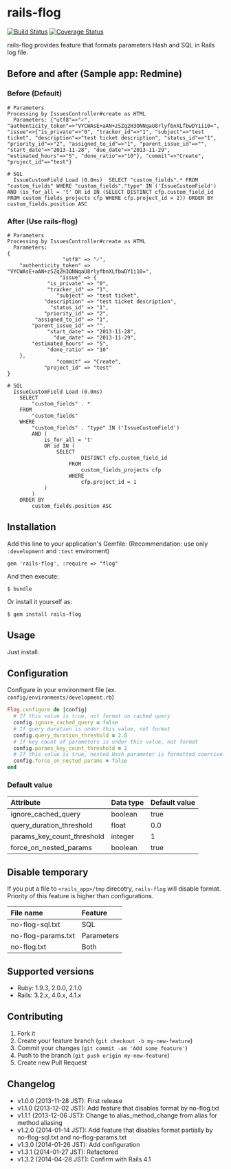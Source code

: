 # rails-flog

[![Build Status](https://secure.travis-ci.org/pinzolo/rails-flog.png)](http://travis-ci.org/pinzolo/rails-flog)
[![Coverage Status](https://coveralls.io/repos/pinzolo/rails-flog/badge.png)](https://coveralls.io/r/pinzolo/rails-flog)

rails-flog provides feature that formats parameters Hash and SQL in Rails log file.

## Before and after (Sample app: Redmine)

### Before (Default)

```
# Parameters
Processing by IssuesController#create as HTML
  Parameters: {"utf8"=>"✓", "authenticity_token"=>"VYCWAsE+aAN+zSZq2H3ONNqaU8rlyfbnXLfbwDY1i10=", "issue"=>{"is_private"=>"0", "tracker_id"=>"1", "subject"=>"test ticket", "description"=>"test ticket description", "status_id"=>"1", "priority_id"=>"2", "assigned_to_id"=>"1", "parent_issue_id"=>"", "start_date"=>"2013-11-28", "due_date"=>"2013-11-29", "estimated_hours"=>"5", "done_ratio"=>"10"}, "commit"=>"Create", "project_id"=>"test"}

# SQL
  IssueCustomField Load (0.0ms)  SELECT "custom_fields".* FROM "custom_fields" WHERE "custom_fields"."type" IN ('IssueCustomField') AND (is_for_all = 't' OR id IN (SELECT DISTINCT cfp.custom_field_id FROM custom_fields_projects cfp WHERE cfp.project_id = 1)) ORDER BY custom_fields.position ASC
```

### After (Use rails-flog)

```
# Parameters
Processing by IssuesController#create as HTML
  Parameters:
{
                  "utf8" => "✓",
    "authenticity_token" => "VYCWAsE+aAN+zSZq2H3ONNqaU8rlyfbnXLfbwDY1i10=",
                 "issue" => {
             "is_private" => "0",
             "tracker_id" => "1",
                "subject" => "test ticket",
            "description" => "test ticket description",
              "status_id" => "1",
            "priority_id" => "2",
         "assigned_to_id" => "1",
        "parent_issue_id" => "",
             "start_date" => "2013-11-28",
               "due_date" => "2013-11-29",
        "estimated_hours" => "5",
             "done_ratio" => "10"
    },
                "commit" => "Create",
            "project_id" => "test"
}

# SQL
  IssueCustomField Load (0.0ms)
	SELECT
		"custom_fields" . *
	FROM
		"custom_fields"
	WHERE
		"custom_fields" . "type" IN ('IssueCustomField')
		AND (
			is_for_all = 't'
			OR id IN (
				SELECT
						DISTINCT cfp.custom_field_id
					FROM
						custom_fields_projects cfp
					WHERE
						cfp.project_id = 1
			)
		)
	ORDER BY
		custom_fields.position ASC
```

## Installation

Add this line to your application's Gemfile:
(Recommendation: use only `:development` and `:test` enviroment)

    gem 'rails-flog', :require => "flog"

And then execute:

    $ bundle

Or install it yourself as:

    $ gem install rails-flog

## Usage

Just install.

## Configuration

Configure in your environment file (ex. `config/environments/development.rb`)

```ruby
Flog.configure do |config|
  # If this value is true, not format on cached query
  config.ignore_cached_query = false
  # If query duration is under this value, not format
  config.query_duration_threshold = 2.0
  # If key count of parameters is under this value, not format
  config.params_key_count_threshold = 2
  # If this value is true, nested Hash parameter is formatted coercively in any situation
  config.force_on_nested_params = false
end
```

### Default value

|Attribute                  |Data type |Default value |
|:--------------------------|:---------|:-------------|
|ignore_cached_query        |boolean   |true          |
|query_duration_threshold   |float     |0.0           |
|params_key_count_threshold |integer   |1             |
|force_on_nested_params     |boolean   |true          |

## Disable temporary

If you put a file to `<rails_app>/tmp` direcotry, `rails-flog` will disable format.
Priority of this feature is higher than configurations.

|File name          |Feature    |
|:------------------|:----------|
|no-flog-sql.txt    |SQL        |
|no-flog-params.txt |Parameters |
|no-flog.txt        |Both       |

## Supported versions

- Ruby: 1.9.3, 2.0.0, 2.1.0
- Rails: 3.2.x, 4.0.x, 4.1.x

## Contributing

1. Fork it
2. Create your feature branch (`git checkout -b my-new-feature`)
3. Commit your changes (`git commit -am 'Add some feature'`)
4. Push to the branch (`git push origin my-new-feature`)
5. Create new Pull Request

## Changelog

- v1.0.0  (2013-11-28 JST):  First release
- v1.1.0  (2013-12-02 JST):  Add feature that disables format by no-flog.txt
- v1.1.1  (2013-12-06 JST):  Change to alias_method_change from alias for method aliasing
- v1.2.0  (2014-01-14 JST):  Add feature that disables format partially by no-flog-sql.txt and no-flog-params.txt
- v1.3.0  (2014-01-26 JST):  Add configuration
- v1.3.1  (2014-01-27 JST):  Refactored
- v1.3.2  (2014-04-28 JST):  Confirm with Rails 4.1
